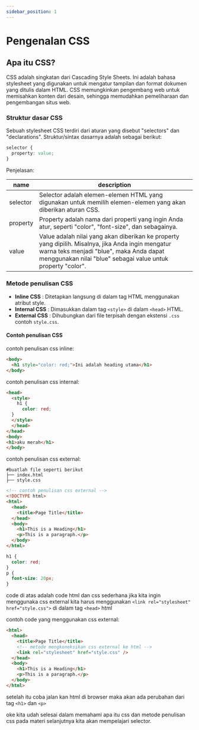 ```yaml
---
sidebar_position: 1
---
```


# Pengenalan CSS

## Apa itu CSS?

CSS adalah singkatan dari Cascading Style Sheets. Ini adalah bahasa stylesheet yang digunakan untuk mengatur tampilan dan format dokumen yang ditulis dalam HTML. CSS memungkinkan pengembang web untuk memisahkan konten dari desain, sehingga memudahkan pemeliharaan dan pengembangan situs web.

### Struktur dasar CSS

Sebuah stylesheet CSS terdiri dari aturan yang disebut "selectors" dan "declarations". Struktur/sintax dasarnya adalah sebagai berikut:

```css
selector {
  property: value;
}
```

Penjelasan:

| name     | description                                                                                                                                                                                                   |
| -------- | ------------------------------------------------------------------------------------------------------------------------------------------------------------------------------------------------------------- |
| selector | Selector adalah elemen-elemen HTML yang digunakan untuk memilih elemen-elemen yang akan diberikan aturan CSS.                                                                                                 |
| property | Property adalah nama dari properti yang ingin Anda atur, seperti "color", "font-size", dan sebagainya.                                                                                                        |
| value    | Value adalah nilai yang akan diberikan ke property yang dipilih. Misalnya, jika Anda ingin mengatur warna teks menjadi "blue", maka Anda dapat menggunakan nilai "blue" sebagai value untuk property "color". |

### Metode penulisan CSS

- **Inline CSS** : Ditetapkan langsung di dalam tag HTML menggunakan atribut style.
- **Internal CSS** : Dimasukkan dalam tag `<style>` di dalam `<head>` HTML.
- **External CSS** : Dihubungkan dari file terpisah dengan ekstensi `.css` contoh `style.css`.

#### Contoh penulisan CSS

contoh penulisan css inline:

```html
<body>
  <h1 style="color: red;">Ini adalah heading utama</h1>
</body>
```

contoh penulisan css internal:

```html
<head>
  <style>
    h1 {
      color: red;
  }
  </style>
  </head>
</head>
<body>
<h1>aku merah</h1>
</body>
```

contoh penulisan css external:

```
#buatlah file seperti berikut
├── index.html
├── style.css
```

```html
<!-- contoh penulisan css external -->
<!DOCTYPE html>
<html>
  <head>
    <title>Page Title</title>
  </head>
  <body>
    <h1>This is a Heading</h1>
    <p>This is a paragraph.</p>
  </body>
</html>
```

```css
h1 {
  color: red;
}
p {
  font-size: 20px;
}
```

code di atas adalah code html dan css sederhana jika kita ingin menggunaka css external kita harus menggunakan `<link rel="stylesheet" href="style.css">` di dalam tag `<head>` html

contoh code yang menggunakan css external:

```html
<html>
  <head>
    <title>Page Title</title>
    <!-- metode mengkoneksikan css external ke html -->
    <link rel="stylesheet" href="style.css" />
  </head>
  <body>
    <h1>This is a Heading</h1>
    <p>This is a paragraph.</p>
  </body>
</html>
```

setelah itu coba jalan kan html di browser maka akan ada perubahan dari tag `<h1>` dan `<p>`

oke kita udah selesai dalam memahami apa itu css dan metode penulisan css pada materi selanjutnya kita akan mempelajari selector.
